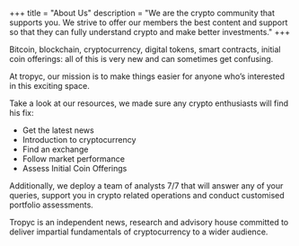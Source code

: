 +++
title = "About Us"
description = "We are the crypto community that supports you. We strive to offer our members the best content and support so that they can fully understand crypto and make better investments."
+++



Bitcoin, blockchain, cryptocurrency, digital tokens, smart contracts, initial coin offerings: all of this is very new and can sometimes get confusing.

At tropyc, our mission is to make things easier for anyone who’s interested in this exciting space. 

Take a look at our resources, we made sure any crypto enthusiasts will find his fix:

-	Get the latest news
-	Introduction to cryptocurrency
-	Find an exchange
-	Follow market performance
-	Assess Initial Coin Offerings



Additionally, we deploy a team of analysts 7/7 that will answer any of your queries, support you in crypto related operations and conduct customised portfolio assessments.

Tropyc is an independent news, research and advisory house committed to deliver impartial fundamentals of cryptocurrency to a wider audience.
